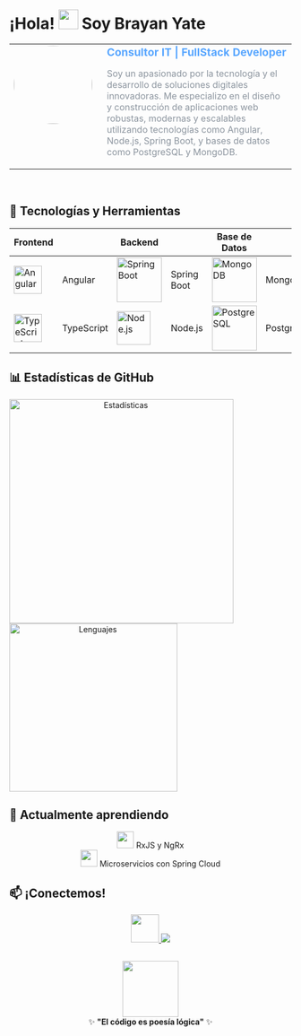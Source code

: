 # ¡Hola! <img src="https://media.giphy.com/media/hvRJCLFzcasrR4ia7z/giphy.gif" width="35"> Soy Brayan Yate 

<table>
  <tr>
    <td width="150" valign="top">
      <img src="https://media0.giphy.com/media/v1.Y2lkPTc5MGI3NjExNTdiNmY0Z3I4dGFmN2piaHd0NWhncmg0eTQ5ZXhoNXZkY29xemEwdiZlcD12MV9pbnRlcm5hbF9naWZfYnlfaWQmY3Q9Zw/l0MYKtrxlkiYE596g/giphy.gif" width="140" style="border-radius:50%;">
    </td>
    <td>
      <strong style="font-size:1.2em; color:#58a6ff">Consultor IT | FullStack Developer</strong><br>
      <p style="color:#8b949e">
        Soy un apasionado por la tecnología y el desarrollo de soluciones digitales innovadoras. Me especializo en el diseño y construcción de aplicaciones web robustas, modernas y escalables utilizando tecnologías como Angular, Node.js, Spring Boot, y bases de datos como PostgreSQL y MongoDB. 
      </p>
    </td>
  </tr>
</table>

<br clear="both">

## 🚀 Tecnologías y Herramientas  

<div align="center">

| **Frontend** |  | **Backend** |  | **Base de Datos** |  |
|--------------|------------|-------------|------------|-------------------|------------|
| <img src="https://media.giphy.com/media/XEDIHHp3i8bVoEdxd7/giphy.gif" width="50" title="Angular"> | Angular | <img src="https://media.giphy.com/media/jTNG3RF6EwbkpD4LZx/giphy.gif" width="80" title="Spring Boot"> | Spring Boot | <img src="https://media.giphy.com/media/3oKIPzD2xRAMTZo9Qc/giphy.gif" width="80" title="MongoDB"> | MongoDB |
| <img src="https://media.giphy.com/media/ln7z2eWriiQAllfVcn/giphy.gif" width="50" title="TypeScript"> | TypeScript | <img src="https://media.giphy.com/media/kdFc8fubgS31b8DsVu/giphy.gif" width="60" title="Node.js"> | Node.js | <img src="https://media.giphy.com/media/jSKBmKkvo2dPQQtsR1/giphy.gif" width="80" title="PostgreSQL"> | PostgreSQL |

</div>

## 📊 Estadísticas de GitHub  

<div align="center">
  <img  align="left" width="400px" src="https://github-readme-stats.vercel.app/api?username=BrayanYate&show_icons=true&theme=radical&hide_border=true&include_all_commits=true&count_private=true&line_height=30&animate=true" alt="Estadísticas">
</div>

<div align="center" >
  <img  align="left" width="300px"  marge-left="20px" src="https://github-readme-stats.vercel.app/api/top-langs/?username=BrayanYate&layout=compact&theme=radical&hide_border=true&langs_count=8&animate=true" alt="Lenguajes">
</div>

<br clear="both">

## 🌱 Actualmente aprendiendo  

<p align="center">
  <img src="https://media.giphy.com/media/XEDIHHp3i8bVoEdxd7/giphy.gif" width="30"> RxJS y NgRx <br> 
  <img src="https://media.giphy.com/media/f3CtEsJ72j86DIumaJ/giphy.gif" width="30"> Microservicios con Spring Cloud
</p>

## 📫 ¡Conectemos!  

<p align="center">
  <a href="https://www.linkedin.com/in/brayan-stiven-yate-prada-99646b1b9/">
    <img src="https://media.giphy.com/media/HQTYdpx1yhxWpugAi2/giphy.gif" width="50">
  </a>
  <a href="https://www.linkedin.com/in/brayan-stiven-yate-prada-99646b1b9/">
    <img src="https://img.shields.io/badge/LinkedIn-Connect%20with%20me-blue?style=for-the-badge&logo=linkedin&logoColor=white&labelColor=0077B5">
  </a>
</p>

##

<div align="center">
  <img src="https://media.giphy.com/media/3o7aD2d7hy9ktXNDP2/giphy.gif" width="100">
  <br>
  ✨ <strong>"El código es poesía lógica"</strong> ✨
</div>
